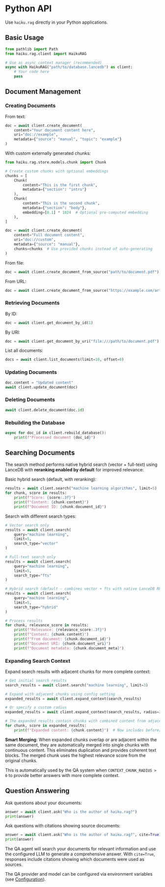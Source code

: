 # Python API

Use `haiku.rag` directly in your Python applications.

## Basic Usage

```python
from pathlib import Path
from haiku.rag.client import HaikuRAG

# Use as async context manager (recommended)
async with HaikuRAG("path/to/database.lancedb") as client:
    # Your code here
    pass
```

## Document Management

### Creating Documents

From text:
```python
doc = await client.create_document(
    content="Your document content here",
    uri="doc://example",
    metadata={"source": "manual", "topic": "example"}
)
```

With custom externally generated chunks:
```python
from haiku.rag.store.models.chunk import Chunk

# Create custom chunks with optional embeddings
chunks = [
    Chunk(
        content="This is the first chunk",
        metadata={"section": "intro"}
    ),
    Chunk(
        content="This is the second chunk",
        metadata={"section": "body"},
        embedding=[0.1] * 1024  # Optional pre-computed embedding
    ),
]

doc = await client.create_document(
    content="Full document content",
    uri="doc://custom",
    metadata={"source": "manual"},
    chunks=chunks  # Use provided chunks instead of auto-generating
)
```

From file:
```python
doc = await client.create_document_from_source("path/to/document.pdf")
```

From URL:
```python
doc = await client.create_document_from_source("https://example.com/article.html")
```

### Retrieving Documents

By ID:
```python
doc = await client.get_document_by_id(1)
```

By URI:
```python
doc = await client.get_document_by_uri("file:///path/to/document.pdf")
```

List all documents:
```python
docs = await client.list_documents(limit=10, offset=0)
```

### Updating Documents

```python
doc.content = "Updated content"
await client.update_document(doc)
```

### Deleting Documents

```python
await client.delete_document(doc.id)
```

### Rebuilding the Database

```python
async for doc_id in client.rebuild_database():
    print(f"Processed document {doc_id}")
```

## Searching Documents

The search method performs native hybrid search (vector + full-text) using LanceDB with **reranking enabled by default** for improved relevance:

Basic hybrid search (default, with reranking):
```python
results = await client.search("machine learning algorithms", limit=5)
for chunk, score in results:
    print(f"Score: {score:.3f}")
    print(f"Content: {chunk.content}")
    print(f"Document ID: {chunk.document_id}")
```

Search with different search types:
```python
# Vector search only
results = await client.search(
    query="machine learning",
    limit=5,
    search_type="vector"
)

# Full-text search only
results = await client.search(
    query="machine learning",
    limit=5,
    search_type="fts"
)

# Hybrid search (default - combines vector + fts with native LanceDB RRF)
results = await client.search(
    query="machine learning",
    limit=5,
    search_type="hybrid"
)

# Process results
for chunk, relevance_score in results:
    print(f"Relevance: {relevance_score:.3f}")
    print(f"Content: {chunk.content}")
    print(f"From document: {chunk.document_id}")
    print(f"Document URI: {chunk.document_uri}")
    print(f"Document metadata: {chunk.document_meta}")
```

### Expanding Search Context

Expand search results with adjacent chunks for more complete context:

```python
# Get initial search results
search_results = await client.search("machine learning", limit=3)

# Expand with adjacent chunks using config setting
expanded_results = await client.expand_context(search_results)

# Or specify a custom radius
expanded_results = await client.expand_context(search_results, radius=2)

# The expanded results contain chunks with combined content from adjacent chunks
for chunk, score in expanded_results:
    print(f"Expanded content: {chunk.content}")  # Now includes before/after chunks
```

**Smart Merging**: When expanded chunks overlap or are adjacent within the same document, they are automatically merged into single chunks with continuous content. This eliminates duplication and provides coherent text blocks. The merged chunk uses the highest relevance score from the original chunks.

This is automatically used by the QA system when `CONTEXT_CHUNK_RADIUS > 0` to provide better answers with more complete context.

## Question Answering

Ask questions about your documents:

```python
answer = await client.ask("Who is the author of haiku.rag?")
print(answer)
```

Ask questions with citations showing source documents:

```python
answer = await client.ask("Who is the author of haiku.rag?", cite=True)
print(answer)
```

The QA agent will search your documents for relevant information and use the configured LLM to generate a comprehensive answer. With `cite=True`, responses include citations showing which documents were used as sources.

The QA provider and model can be configured via environment variables (see [Configuration](configuration.md)).
